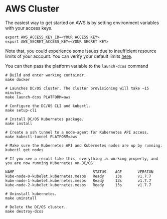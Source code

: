 # AWS Cluster

The easiest way to get started on AWS is by setting environment variables with your access keys.

```
export AWS_ACCESS_KEY_ID=<YOUR ACCESS KEY>
export AWS_SECRET_ACCESS_KEY=<YOUR SECRET KEY>
```

Note that, you could experience some issues due to insufficient resource limits of your account. You can verify your default limits [here](http://docs.aws.amazon.com/AWSEC2/latest/UserGuide/ec2-resource-limits.html).

You can then pass the platform variable to the `launch-dcos` command

```
# Build and enter working container.
make docker

# Launches DC/OS cluster. The cluster provisioning will take ~15 minutes.
make launch-dcos PLATFORM=aws

# Configure the DC/OS CLI and kubectl.
make setup-cli

# Install DC/OS Kubernetes package.
make install

# Create a ssh tunnel to a node-agent for Kubernetes API access.
make kubectl-tunnel PLATFORM=aws

# Make sure the Kubernetes API and Kubernetes nodes are up by running:
kubectl get nodes

# If you see a result like this, everything is working properly, and you are now running Kubernetes on DC/OS.

NAME                                   STATUS    AGE       VERSION
kube-node-0-kubelet.kubernetes.mesos   Ready     13s       v1.7.7
kube-node-1-kubelet.kubernetes.mesos   Ready     13s       v1.7.7
kube-node-2-kubelet.kubernetes.mesos   Ready     13s       v1.7.7

# Uninstall kubernetes.
make uninstall

# Delete the DC/OS cluster.
make destroy-dcos
```
